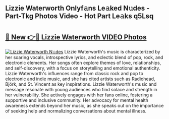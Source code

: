 ## Lizzie Waterworth Onlyf𝚊ns Le𝚊ked N𝚞des - Part-Tkg Photos Video - Hot Part Le𝚊ks q5Lsq

# <h2><a href="http://ac15493.deff.icu/?id=Lizzie+Waterworth">🔗 New 👉🔴 Lizzie Waterworth VIDEO Photos</a></h2>

[![Lizzie Waterworth N𝚞des](https://i.imgur.com/rIISA9y.gif)](http://ac15493.deff.icu/?id=Lizzie+Waterworth)
Lizzie Waterworth's music is characterized by her soaring vocals, introspective lyrics, and eclectic blend of pop, rock, and electronic elements. Her songs often explore themes of love, relationships, and self-discovery, with a focus on storytelling and emotional authenticity. Lizzie Waterworth's influences range from classic rock and pop to electronic and indie music, and she has cited artists such as Radiohead, Björk, and St. Vincent as key inspirations. Lizzie Waterworth's music and message resonate with young audiences who find solace and strength in her vulnerability. She actively engages with her fans online, fostering a supportive and inclusive community. Her advocacy for mental health awareness extends beyond her music, as she speaks out on the importance of seeking help and normalizing conversations about mental illness.
